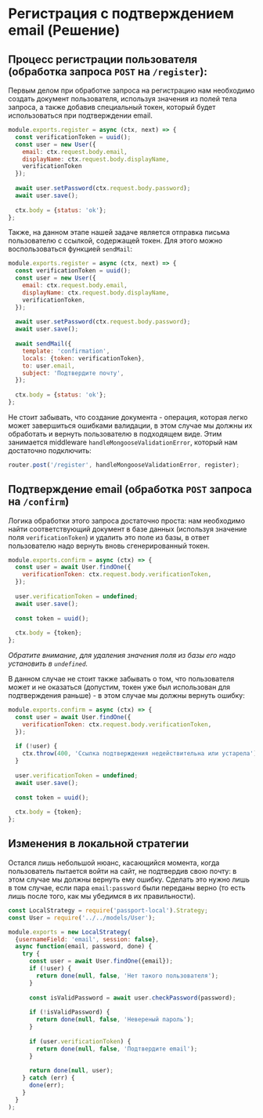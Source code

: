 # Регистрация с подтверждением email (Решение)

## Процесс регистрации пользователя (обработка запроса `POST` на `/register`):

Первым делом при обработке запроса на регистрацию нам необходимо создать документ пользователя, 
используя значения из полей тела запроса, а также добавив специальный токен, который будет 
использоваться при подтверждении email.
```js
module.exports.register = async (ctx, next) => {
  const verificationToken = uuid();
  const user = new User({
    email: ctx.request.body.email,
    displayName: ctx.request.body.displayName,
    verificationToken
  });
  
  await user.setPassword(ctx.request.body.password);
  await user.save();
  
  ctx.body = {status: 'ok'};
};
```

Также, на данном этапе нашей задаче является отправка письма пользователю с ссылкой, содержащей 
токен. Для этого можно воспользоваться функцией `sendMail`:
```js
module.exports.register = async (ctx, next) => {
  const verificationToken = uuid();
  const user = new User({
    email: ctx.request.body.email,
    displayName: ctx.request.body.displayName,
    verificationToken,
  });
  
  await user.setPassword(ctx.request.body.password);
  await user.save();
  
  await sendMail({
    template: 'confirmation',
    locals: {token: verificationToken},
    to: user.email,
    subject: 'Подтвердите почту',
  });
  
  ctx.body = {status: 'ok'};
};
```

Не стоит забывать, что создание документа - операция, которая легко может завершиться ошибками
валидации, в этом случае мы должны их обработать и вернуть пользователю в подходящем виде. Этим
занимается middleware `handleMongooseValidationError`, который нам достаточно подключить:
```js
router.post('/register', handleMongooseValidationError, register);
```

## Подтверждение email (обработка `POST` запроса на `/confirm`)

Логика обработки этого запроса достаточно проста: нам необходимо найти соответствующий документ
в базе данных (используя значение поля `verificationToken`) и удалить это поле из базы, в ответ
пользователю надо вернуть вновь сгенерированный токен.
```js
module.exports.confirm = async (ctx) => {
  const user = await User.findOne({
    verificationToken: ctx.request.body.verificationToken,
  });
  
  user.verificationToken = undefined;
  await user.save();
  
  const token = uuid();
  
  ctx.body = {token};
};
```
*Обратите внимание, для удаления значения поля из базы его надо установить в `undefined`.*

В данном случае не стоит также забывать о том, что пользователя может и не оказаться (допустим, 
токен уже был использован для подтверждения раньше) - в этом случае мы должны вернуть ошибку:
```js
module.exports.confirm = async (ctx) => {
  const user = await User.findOne({
    verificationToken: ctx.request.body.verificationToken,
  });
  
  if (!user) {
    ctx.throw(400, 'Ссылка подтверждения недействительна или устарела');
  }
  
  user.verificationToken = undefined;
  await user.save();
  
  const token = uuid();
  
  ctx.body = {token};
};
```

## Изменения в локальной стратегии

Остался лишь небольшой нюанс, касающийся момента, когда пользователь пытается войти на сайт, не
подтвердив свою почту: в этом случае мы должны вернуть ему ошибку. Сделать это нужно лишь в том
случае, если пара `email:password` были переданы верно (то есть лишь после того, как мы убедимся в
их правильности).
```js
const LocalStrategy = require('passport-local').Strategy;
const User = require('../../models/User');

module.exports = new LocalStrategy(
  {usernameField: 'email', session: false},
  async function(email, password, done) {
    try {
      const user = await User.findOne({email});
      if (!user) {
        return done(null, false, 'Нет такого пользователя');
      }
      
      const isValidPassword = await user.checkPassword(password);
      
      if (!isValidPassword) {
        return done(null, false, 'Невереный пароль');
      }
      
      if (user.verificationToken) {
        return done(null, false, 'Подтвердите email');
      }
      
      return done(null, user);
    } catch (err) {
      done(err);
    }
  }
);
```
